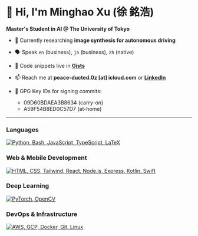 # 👋 Hi, I'm Minghao Xu (徐 銘浩)

**Master's Student in AI @ The University of Tokyo**

- 🔭 Currently researching **image synthesis for autonomous driving**

- 🗣️ Speak `en` (business), `ja` (business), `zh` (native)

- 📜 Code snippets live in [**Gists**](https://gist.github.com/ming-hao-xu)

- 📫 Reach me at **peace-ducted.0z [at] icloud.com** or [**LinkedIn**](https://linkedin.com/in/ming-hao-xu)

- 🔐 GPG Key IDs for signing commits:
  - 09D60BDAEA3B8634 (carry-on)
  - A59F54B8ED0C57D7 (at-home)

---

### Languages
<a href="https://skillicons.dev">
  <picture>
    <source media="(prefers-color-scheme: dark)" srcset="https://skillicons.dev/icons?i=py%2Cbash%2Cjs%2Cts%2Clatex&theme=dark" />
    <source media="(prefers-color-scheme: light)" srcset="https://skillicons.dev/icons?i=py%2Cbash%2Cjs%2Cts%2Clatex&theme=light" />
    <img src="https://skillicons.dev/icons?i=py%2Cbash%2Cjs%2Cts%2Clatex&theme=light" alt="Python, Bash, JavaScript, TypeScript, LaTeX" />
  </picture>
</a>

### Web & Mobile Development
<a href="https://skillicons.dev">
  <picture>
    <source media="(prefers-color-scheme: dark)" srcset="https://skillicons.dev/icons?i=html%2Ccss%2Ctailwind%2Creact%2Cnodejs%2Cexpress%2Ckotlin%2Cswift&theme=dark" />
    <source media="(prefers-color-scheme: light)" srcset="https://skillicons.dev/icons?i=html%2Ccss%2Ctailwind%2Creact%2Cnodejs%2Cexpress%2Ckotlin%2Cswift&theme=light" />
    <img src="https://skillicons.dev/icons?i=html%2Ccss%2Ctailwind%2Creact%2Cnodejs%2Cexpress%2Ckotlin%2Cswift&theme=light" alt="HTML, CSS, Tailwind, React, Node.js, Express, Kotlin, Swift" />
  </picture>
</a>

### Deep Learning
<a href="https://skillicons.dev">
  <picture>
    <source media="(prefers-color-scheme: dark)" srcset="https://skillicons.dev/icons?i=pytorch%2Copencv&theme=dark" />
    <source media="(prefers-color-scheme: light)" srcset="https://skillicons.dev/icons?i=pytorch%2Copencv&theme=light" />
    <img src="https://skillicons.dev/icons?i=pytorch%2Copencv&theme=light" alt="PyTorch, OpenCV" />
  </picture>
</a>

### DevOps & Infrastructure
<a href="https://skillicons.dev">
  <picture>
    <source media="(prefers-color-scheme: dark)" srcset="https://skillicons.dev/icons?i=aws%2Cgcp%2Cdocker%2Cgit%2Clinux&theme=dark" />
    <source media="(prefers-color-scheme: light)" srcset="https://skillicons.dev/icons?i=aws%2Cgcp%2Cdocker%2Cgit%2Clinux&theme=light" />
    <img src="https://skillicons.dev/icons?i=aws%2Cgcp%2Cdocker%2Cgit%2Clinux&theme=light" alt="AWS, GCP, Docker, Git, Linux" />
  </picture>
</a>
